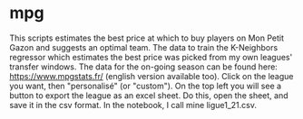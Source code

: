 # mpg

This scripts estimates the best price at which to buy players on Mon Petit Gazon and suggests an optimal team.
The data to train the K-Neighbors regressor which estimates the best price was picked from my own leagues' transfer windows.
The data for the on-going season can be found here:
https://www.mpgstats.fr/
(english version available too).
Click on the league you want, then "personalisé" (or "custom"). On the top left you will see a button to export the league as an excel sheet. Do this, open the sheet, and save it in the csv format. In the notebook, I call mine ligue1_21.csv.
